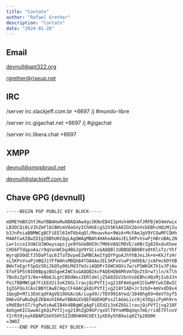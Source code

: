 ```yaml
---
title: "Contato"
author: "Rafael Grether"
description: "Contato"
date: "2024-01-28"
---
```


## Email

devnull@apt322.org

rgrether@riseup.net

## IRC

/server irc.slackjeff.com.br +6697 /j #mundo-libre

/server irc.gigachat.net +6697 /j #gigachat

/server irc.libera.chat +6697

## XMPP

devnull@xmppbrasil.net

devnull@slackjeff.com.br

## Chave GPG (devnull)

```bash
-----BEGIN PGP PUBLIC KEY BLOCK-----

mDMEYmBX1hYJKwYBBAHaRw8BAQdAwdgcSKNvEB4I3pHsh4H0+AfJRFBjW34mVwix
LB3DCQi0LVJhZmFlbCBHcmV0aGVyIChHUEcgS2V5KSA8ZGV2bnVsbEBhcHQzMjIu
b3JnPoiaBBMWCgBCFiEEl6ImT6b4qQl/Meuwvko+9WzA+McFAmJgV9YCGwMFCQHh
M4AFCwkIBwIDIgIBBhUKCQgLAgQWAgMBAh4HAheAAAoJEL5KPvVswPjHBroBAL2N
Lw+1cco1XdACUJWOwysapsjye9YGUeBHI9c7M0kVAQCMOVE/a0BrZg8I0xduXhee
CHS6FTdqpoAa/r9qVanWCbg4BGJgV9YSCisGAQQBl1UBBQEBB0BYa0tKlsTz/Yhf
WyrqEOOdCfJ5DaPlqc6ITaTDvpeEZwMBCAeIfgQYFgoAJhYhBJeiJk+m+KkJfzHr
sL5KPvVswPjHBQJiYFfWAhsMBQkB4TOAAAoJEL5KPvVswPjHd0EA/jxAFmc6DYXB
BWxTeEgrFSpQz5DiJbQ5y06LMd37m3ciAQDPrI6WCHQVs7w/sPSWH1K7h1vJPjAo
EfoF5P5t0IO0BpgzBGSgeKIWCSsGAQQB2kcPAQEHQB6MhVmTQoZtOrw7jln/k7lh
7Bs0zZpf3/0e+4Nb6JLgtCBOdWxsIERldmljZSA8ZGV2bnVsbEBhcHQzMjIub3Jn
PoiTBBMWCgA7FiEEd2i3xKZ6GLlraujQiPVfIjvg218FAmSgeKICGwMFCwkIBwIC
IgIGFQoJCAsCBBYCAwECHgcCF4AACgkQiPVfIjvg218Y1AD+Jr3zbO+4mVxdD8x4
1QogD+M7i3EmCqdFAgVD19OGAcUA/iug49//TDV99IAYed/1040hg69+OeVfGyf5
DNkvGFwNuDgEZKB4ohIKKwYBBAGXVQEFAQEHQPxs2lAGmLicc0j43OgiiPyHh9rn
sMdEBotGT/tgPwVzAwEIB4h4BBgWCgAgFiEEd2i3xKZ6GLlraujQiPVfIjvg218F
AmSgeKICGwwACgkQiPVfIjvg219hZgD9GP/qxOlT0YnmMBqUqn7mE/ridE7VlnvV
Y2rRt0jeyk8BAM1bUVSHt5IZdNhW4HCUEt1yXE0y5hBXwiq0Z7p20Q0K
=3W0Z
-----END PGP PUBLIC KEY BLOCK-----
```
